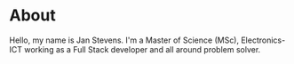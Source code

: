 # About

Hello, my name is Jan Stevens. I'm a Master of Science (MSc), Electronics-ICT working as a Full Stack developer and all around problem solver.